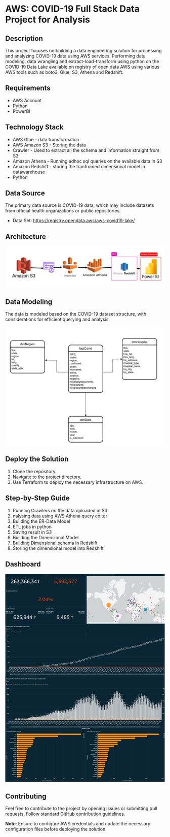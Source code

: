 # AWS: COVID-19 Full Stack Data Project for Analysis

## Description
This project focuses on building a data engineering solution for processing and analyzing COVID-19 data using AWS services. Performing data modeling, data wrangling and extract-load-transform using python on the COVID-19 Data Lake available on registry of open data AWS using various AWS tools such as boto3, Glue, S3, Athena and Redshift.

## Requirements
- AWS Account
- Python
- PowerBI

## Technology Stack
- AWS Glue - data transformation
- AWS Amazon S3 - Storing the data
- Crawler - Used to extract all the schema and information straight from S3
- Amazon Athena - Running adhoc sql queries on the available data in S3
- Amazon Redshift - storing the tranfromed dimensional model in datawarehouse
- Python


## Data Source
The primary data source is COVID-19 data, which may include datasets from official health organizations or public repositories.

- Data Set: https://registry.opendata.aws/aws-covid19-lake/

## Architecture

![](/images/arc.png)

## Data Modeling
The data is modeled based on the COVID-19 dataset structure, with considerations for efficient querying and analysis.

![](/images/dim.png)

## Deploy the Solution
1. Clone the repository.
2. Navigate to the project directory.
3. Use Terraform to deploy the necessary infrastructure on AWS.

## Step-by-Step Guide
1. Running Crawlers on the data uploaded in S3
2. nalysing data using AWS Athena query editor
3. Building the ER-Data Model
4. ETL jobs in python
5. Saving result in S3
6. Building the Dimensional Model
7. Building Dimensional schema in Redshift
8. Storing the dimensional model into Redshift

## Dashboard

![](/images/dashboard.png)

## Contributing
Feel free to contribute to the project by opening issues or submitting pull requests. Follow standard GitHub contribution guidelines.

**Note**: Ensure to configure AWS credentials and update the necessary configuration files before deploying the solution.

